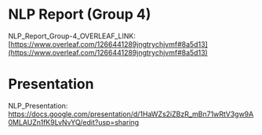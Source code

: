 # NLP Report (Group 4)

NLP_Report_Group-4_OVERLEAF_LINK: [https://www.overleaf.com/1266441289jngtrychjvmf#8a5d13](https://www.overleaf.com/1266441289jngtrychjvmf#8a5d13)

# Presentation

NLP_Presentation: https://docs.google.com/presentation/d/1HaWZs2iZBzR_mBn71wRtV3gw9A0MLAUZn1fK9LvNvYQ/edit?usp=sharing
